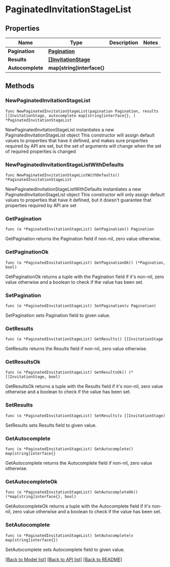 # PaginatedInvitationStageList

## Properties

Name | Type | Description | Notes
------------ | ------------- | ------------- | -------------
**Pagination** | [**Pagination**](Pagination.md) |  | 
**Results** | [**[]InvitationStage**](InvitationStage.md) |  | 
**Autocomplete** | **map[string]interface{}** |  | 

## Methods

### NewPaginatedInvitationStageList

`func NewPaginatedInvitationStageList(pagination Pagination, results []InvitationStage, autocomplete map[string]interface{}, ) *PaginatedInvitationStageList`

NewPaginatedInvitationStageList instantiates a new PaginatedInvitationStageList object
This constructor will assign default values to properties that have it defined,
and makes sure properties required by API are set, but the set of arguments
will change when the set of required properties is changed

### NewPaginatedInvitationStageListWithDefaults

`func NewPaginatedInvitationStageListWithDefaults() *PaginatedInvitationStageList`

NewPaginatedInvitationStageListWithDefaults instantiates a new PaginatedInvitationStageList object
This constructor will only assign default values to properties that have it defined,
but it doesn't guarantee that properties required by API are set

### GetPagination

`func (o *PaginatedInvitationStageList) GetPagination() Pagination`

GetPagination returns the Pagination field if non-nil, zero value otherwise.

### GetPaginationOk

`func (o *PaginatedInvitationStageList) GetPaginationOk() (*Pagination, bool)`

GetPaginationOk returns a tuple with the Pagination field if it's non-nil, zero value otherwise
and a boolean to check if the value has been set.

### SetPagination

`func (o *PaginatedInvitationStageList) SetPagination(v Pagination)`

SetPagination sets Pagination field to given value.


### GetResults

`func (o *PaginatedInvitationStageList) GetResults() []InvitationStage`

GetResults returns the Results field if non-nil, zero value otherwise.

### GetResultsOk

`func (o *PaginatedInvitationStageList) GetResultsOk() (*[]InvitationStage, bool)`

GetResultsOk returns a tuple with the Results field if it's non-nil, zero value otherwise
and a boolean to check if the value has been set.

### SetResults

`func (o *PaginatedInvitationStageList) SetResults(v []InvitationStage)`

SetResults sets Results field to given value.


### GetAutocomplete

`func (o *PaginatedInvitationStageList) GetAutocomplete() map[string]interface{}`

GetAutocomplete returns the Autocomplete field if non-nil, zero value otherwise.

### GetAutocompleteOk

`func (o *PaginatedInvitationStageList) GetAutocompleteOk() (*map[string]interface{}, bool)`

GetAutocompleteOk returns a tuple with the Autocomplete field if it's non-nil, zero value otherwise
and a boolean to check if the value has been set.

### SetAutocomplete

`func (o *PaginatedInvitationStageList) SetAutocomplete(v map[string]interface{})`

SetAutocomplete sets Autocomplete field to given value.



[[Back to Model list]](../README.md#documentation-for-models) [[Back to API list]](../README.md#documentation-for-api-endpoints) [[Back to README]](../README.md)


